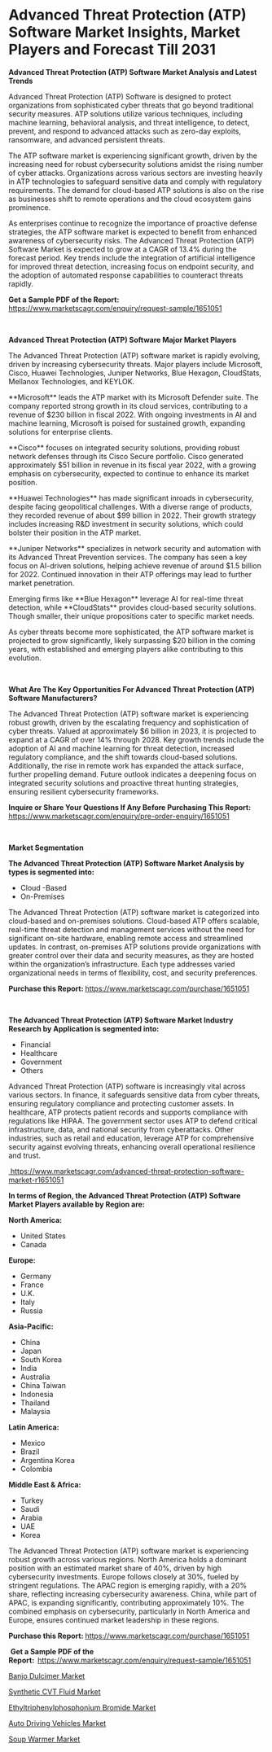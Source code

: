 <p><h1>Advanced Threat Protection (ATP) Software Market Insights, Market Players and Forecast Till 2031</h1></p><p><strong>Advanced Threat Protection (ATP) Software Market Analysis and Latest Trends</strong></p>
<p><p>Advanced Threat Protection (ATP) Software is designed to protect organizations from sophisticated cyber threats that go beyond traditional security measures. ATP solutions utilize various techniques, including machine learning, behavioral analysis, and threat intelligence, to detect, prevent, and respond to advanced attacks such as zero-day exploits, ransomware, and advanced persistent threats.</p><p>The ATP software market is experiencing significant growth, driven by the increasing need for robust cybersecurity solutions amidst the rising number of cyber attacks. Organizations across various sectors are investing heavily in ATP technologies to safeguard sensitive data and comply with regulatory requirements. The demand for cloud-based ATP solutions is also on the rise as businesses shift to remote operations and the cloud ecosystem gains prominence.</p><p>As enterprises continue to recognize the importance of proactive defense strategies, the ATP software market is expected to benefit from enhanced awareness of cybersecurity risks. The Advanced Threat Protection (ATP) Software Market is expected to grow at a CAGR of 13.4% during the forecast period. Key trends include the integration of artificial intelligence for improved threat detection, increasing focus on endpoint security, and the adoption of automated response capabilities to counteract threats rapidly.</p></p>
<p><strong>Get a Sample PDF of the Report:&nbsp;</strong> <a href="https://www.marketscagr.com/enquiry/request-sample/1651051?utm_campaign=1278&utm_medium=2&utm_source=Github&utm_content=ia&utm_term=26092024&utm_id=advanced-threat-protection-atp-software">https://www.marketscagr.com/enquiry/request-sample/1651051</a></p>
<p>&nbsp;</p>
<p><strong>Advanced Threat Protection (ATP) Software Major Market Players</strong></p>
<p><p>The Advanced Threat Protection (ATP) software market is rapidly evolving, driven by increasing cybersecurity threats. Major players include Microsoft, Cisco, Huawei Technologies, Juniper Networks, Blue Hexagon, CloudStats, Mellanox Technologies, and KEYLOK.</p><p>**Microsoft** leads the ATP market with its Microsoft Defender suite. The company reported strong growth in its cloud services, contributing to a revenue of $230 billion in fiscal 2022. With ongoing investments in AI and machine learning, Microsoft is poised for sustained growth, expanding solutions for enterprise clients.</p><p>**Cisco** focuses on integrated security solutions, providing robust network defenses through its Cisco Secure portfolio. Cisco generated approximately $51 billion in revenue in its fiscal year 2022, with a growing emphasis on cybersecurity, expected to continue to enhance its market position.</p><p>**Huawei Technologies** has made significant inroads in cybersecurity, despite facing geopolitical challenges. With a diverse range of products, they recorded revenue of about $99 billion in 2022. Their growth strategy includes increasing R&D investment in security solutions, which could bolster their position in the ATP market.</p><p>**Juniper Networks** specializes in network security and automation with its Advanced Threat Prevention services. The company has seen a key focus on AI-driven solutions, helping achieve revenue of around $1.5 billion for 2022. Continued innovation in their ATP offerings may lead to further market penetration.</p><p>Emerging firms like **Blue Hexagon** leverage AI for real-time threat detection, while **CloudStats** provides cloud-based security solutions. Though smaller, their unique propositions cater to specific market needs.</p><p>As cyber threats become more sophisticated, the ATP software market is projected to grow significantly, likely surpassing $20 billion in the coming years, with established and emerging players alike contributing to this evolution.</p></p>
<p>&nbsp;</p>
<p><strong>What Are The Key Opportunities For Advanced Threat Protection (ATP) Software Manufacturers?</strong></p>
<p><p>The Advanced Threat Protection (ATP) software market is experiencing robust growth, driven by the escalating frequency and sophistication of cyber threats. Valued at approximately $6 billion in 2023, it is projected to expand at a CAGR of over 14% through 2028. Key growth trends include the adoption of AI and machine learning for threat detection, increased regulatory compliance, and the shift towards cloud-based solutions. Additionally, the rise in remote work has expanded the attack surface, further propelling demand. Future outlook indicates a deepening focus on integrated security solutions and proactive threat hunting strategies, ensuring resilient cybersecurity frameworks.</p></p>
<p><strong>Inquire or Share Your Questions If Any Before Purchasing This Report:</strong> <a href="https://www.marketscagr.com/enquiry/pre-order-enquiry/1651051?utm_campaign=1278&utm_medium=2&utm_source=Github&utm_content=ia&utm_term=26092024&utm_id=advanced-threat-protection-atp-software">https://www.marketscagr.com/enquiry/pre-order-enquiry/1651051</a></p>
<p>&nbsp;</p>
<p><strong>Market Segmentation</strong></p>
<p><strong>The Advanced Threat Protection (ATP) Software Market Analysis by types is segmented into:</strong></p>
<p><ul><li>Cloud -Based</li><li>On-Premises</li></ul></p>
<p><p>The Advanced Threat Protection (ATP) software market is categorized into cloud-based and on-premises solutions. Cloud-based ATP offers scalable, real-time threat detection and management services without the need for significant on-site hardware, enabling remote access and streamlined updates. In contrast, on-premises ATP solutions provide organizations with greater control over their data and security measures, as they are hosted within the organization’s infrastructure. Each type addresses varied organizational needs in terms of flexibility, cost, and security preferences.</p></p>
<p><strong>Purchase this Report:&nbsp;</strong><a href="https://www.marketscagr.com/purchase/1651051?utm_campaign=1278&utm_medium=2&utm_source=Github&utm_content=ia&utm_term=26092024&utm_id=advanced-threat-protection-atp-software">https://www.marketscagr.com/purchase/1651051</a></p>
<p>&nbsp;</p>
<p><strong>The Advanced Threat Protection (ATP) Software Market Industry Research by Application is segmented into:</strong></p>
<p><ul><li>Financial</li><li>Healthcare</li><li>Government</li><li>Others</li></ul></p>
<p><p>Advanced Threat Protection (ATP) software is increasingly vital across various sectors. In finance, it safeguards sensitive data from cyber threats, ensuring regulatory compliance and protecting customer assets. In healthcare, ATP protects patient records and supports compliance with regulations like HIPAA. The government sector uses ATP to defend critical infrastructure, data, and national security from cyberattacks. Other industries, such as retail and education, leverage ATP for comprehensive security against evolving threats, enhancing overall operational resilience and trust.</p></p>
<p><a href="https://www.marketscagr.com/advanced-threat-protection-software-market-r1651051?utm_campaign=1278&utm_medium=2&utm_source=Github&utm_content=ia&utm_term=26092024&utm_id=advanced-threat-protection-atp-software">&nbsp;https://www.marketscagr.com/advanced-threat-protection-software-market-r1651051</a></p>
<p><strong>In terms of Region, the Advanced Threat Protection (ATP) Software Market Players available by Region are:</strong></p>
<p>
    <p> <strong> North America: </strong>
        <ul>
            <li>United States</li>
            <li>Canada</li>
        </ul>
        </p> 
    <p> <strong> Europe: </strong>
        <ul>
            <li>Germany</li>
            <li>France</li>
            <li>U.K.</li>
            <li>Italy</li>
            <li>Russia</li>
        </ul>
        </p> 
    <p> <strong> Asia-Pacific: </strong>
        <ul>
            <li>China</li>
            <li>Japan</li>
            <li>South Korea</li>
            <li>India</li>
            <li>Australia</li>
            <li>China Taiwan</li>
            <li>Indonesia</li>
            <li>Thailand</li>
            <li>Malaysia</li>
        </ul>
        </p> 
    <p> <strong> Latin America: </strong>
        <ul>
            <li>Mexico</li>
            <li>Brazil</li>
            <li>Argentina Korea</li>
            <li>Colombia</li>
        </ul>
        </p> 
    <p> <strong> Middle East & Africa: </strong>
        <ul>
            <li>Turkey</li>
            <li>Saudi</li>
            <li>Arabia</li>
            <li>UAE</li>
            <li>Korea</li>
        </ul>
    </p>
    </p>
<p><p>The Advanced Threat Protection (ATP) software market is experiencing robust growth across various regions. North America holds a dominant position with an estimated market share of 40%, driven by high cybersecurity investments. Europe follows closely at 30%, fueled by stringent regulations. The APAC region is emerging rapidly, with a 20% share, reflecting increasing cybersecurity awareness. China, while part of APAC, is expanding significantly, contributing approximately 10%. The combined emphasis on cybersecurity, particularly in North America and Europe, ensures continued market leadership in these regions.</p></p>
<p><strong>Purchase this Report: </strong><a href="https://www.marketscagr.com/purchase/1651051?utm_campaign=1278&utm_medium=2&utm_source=Github&utm_content=ia&utm_term=26092024&utm_id=advanced-threat-protection-atp-software">https://www.marketscagr.com/purchase/1651051</a></p>
<p>&nbsp;<strong>Get a Sample PDF of the Report:&nbsp;&nbsp;</strong><a href="https://www.marketscagr.com/enquiry/request-sample/1651051?utm_campaign=1278&utm_medium=2&utm_source=Github&utm_content=ia&utm_term=26092024&utm_id=advanced-threat-protection-atp-software">https://www.marketscagr.com/enquiry/request-sample/1651051</a></p>
<p><strong></strong></p>
<p><p><a href="https://issuu.com/reportprime-2/docs/banjo-dulcimer-market-size-2030.ppt_4a80cf7495364d?utm_campaign=1278&utm_medium=2&utm_source=Github&utm_content=ia&utm_term=26092024&utm_id=advanced-threat-protection-atp-software">Banjo Dulcimer Market</a></p><p><a href="https://www.linkedin.com/pulse/synthetic-cvt-fluid-market-emerging-trends-future-prospects-period-yqc7c?utm_campaign=1278&utm_medium=2&utm_source=Github&utm_content=ia&utm_term=26092024&utm_id=advanced-threat-protection-atp-software">Synthetic CVT Fluid Market</a></p><p><a href="https://www.linkedin.com/pulse/how-ethyltriphenylphosphonium-bromide-market-evolved-key-trends-aizec?utm_campaign=1278&utm_medium=2&utm_source=Github&utm_content=ia&utm_term=26092024&utm_id=advanced-threat-protection-atp-software">Ethyltriphenylphosphonium Bromide Market</a></p><p><a href="https://www.linkedin.com/pulse/global-auto-driving-vehicles-market-share-growth-opportunities-q6quf?utm_campaign=1278&utm_medium=2&utm_source=Github&utm_content=ia&utm_term=26092024&utm_id=advanced-threat-protection-atp-software">Auto Driving Vehicles Market</a></p><p><a href="https://issuu.com/reportprime-2/docs/soup-warmer-market-size-2030.pptx_9f0a73a3ce235e?utm_campaign=1278&utm_medium=2&utm_source=Github&utm_content=ia&utm_term=26092024&utm_id=advanced-threat-protection-atp-software">Soup Warmer Market</a></p></p>